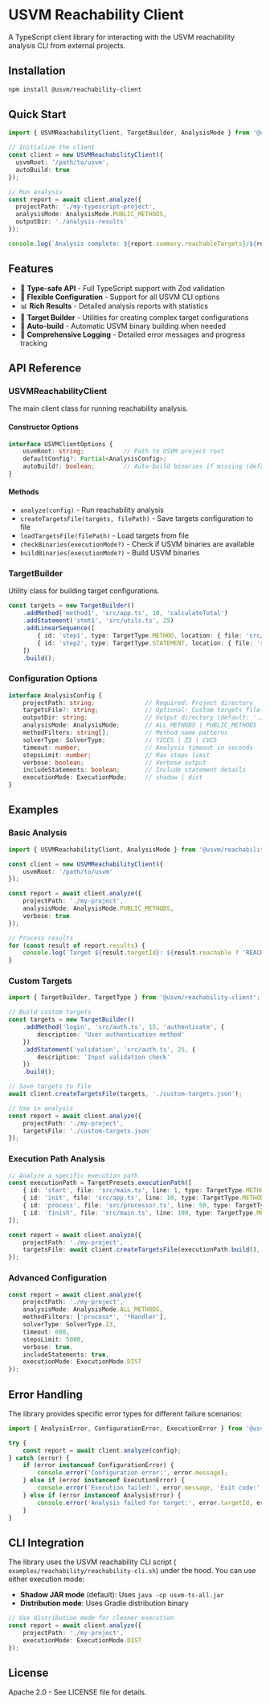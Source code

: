 # USVM Reachability Client

A TypeScript client library for interacting with the USVM reachability analysis CLI from external projects.

## Installation

```bash
npm install @usvm/reachability-client
```

## Quick Start

```typescript
import { USVMReachabilityClient, TargetBuilder, AnalysisMode } from '@usvm/reachability-client';

// Initialize the client
const client = new USVMReachabilityClient({
  usvmRoot: '/path/to/usvm',
  autoBuild: true
});

// Run analysis
const report = await client.analyze({
  projectPath: './my-typescript-project',
  analysisMode: AnalysisMode.PUBLIC_METHODS,
  outputDir: './analysis-results'
});

console.log(`Analysis complete: ${report.summary.reachableTargets}/${report.summary.totalTargets} targets reachable`);
```

## Features

- 🎯 **Type-safe API** - Full TypeScript support with Zod validation
- 🔧 **Flexible Configuration** - Support for all USVM CLI options
- 📊 **Rich Results** - Detailed analysis reports with statistics
- 🎨 **Target Builder** - Utilities for creating complex target configurations
- 🔄 **Auto-build** - Automatic USVM binary building when needed
- 📝 **Comprehensive Logging** - Detailed error messages and progress tracking

## API Reference

### USVMReachabilityClient

The main client class for running reachability analysis.

#### Constructor Options

```typescript
interface USVMClientOptions {
    usvmRoot: string;           // Path to USVM project root
    defaultConfig?: Partial<AnalysisConfig>;
    autoBuild?: boolean;        // Auto-build binaries if missing (default: true)
}
```

#### Methods

- `analyze(config)` - Run reachability analysis
- `createTargetsFile(targets, filePath)` - Save targets configuration to file
- `loadTargetsFile(filePath)` - Load targets from file
- `checkBinaries(executionMode?)` - Check if USVM binaries are available
- `buildBinaries(executionMode?)` - Build USVM binaries

### TargetBuilder

Utility class for building target configurations.

```typescript
const targets = new TargetBuilder()
    .addMethod('method1', 'src/app.ts', 10, 'calculateTotal')
    .addStatement('stmt1', 'src/utils.ts', 25)
    .addLinearSequence([
        { id: 'step1', type: TargetType.METHOD, location: { file: 'src/a.ts', line: 1 }, methodName: 'start' },
        { id: 'step2', type: TargetType.STATEMENT, location: { file: 'src/b.ts', line: 15 } }
    ])
    .build();
```

### Configuration Options

```typescript
interface AnalysisConfig {
    projectPath: string;              // Required: Project directory
    targetsFile?: string;             // Optional: Custom targets file
    outputDir: string;                // Output directory (default: './reachability-results')
    analysisMode: AnalysisMode;       // ALL_METHODS | PUBLIC_METHODS | ENTRY_POINTS
    methodFilters: string[];          // Method name patterns
    solverType: SolverType;           // YICES | Z3 | CVC5
    timeout: number;                  // Analysis timeout in seconds
    stepsLimit: number;               // Max steps limit
    verbose: boolean;                 // Verbose output
    includeStatements: boolean;       // Include statement details
    executionMode: ExecutionMode;     // shadow | dist
}
```

## Examples

### Basic Analysis

```typescript
import { USVMReachabilityClient, AnalysisMode } from '@usvm/reachability-client';

const client = new USVMReachabilityClient({
    usvmRoot: '/path/to/usvm'
});

const report = await client.analyze({
    projectPath: './my-project',
    analysisMode: AnalysisMode.PUBLIC_METHODS,
    verbose: true
});

// Process results
for (const result of report.results) {
    console.log(`Target ${result.targetId}: ${result.reachable ? 'REACHABLE' : 'UNREACHABLE'}`);
}
```

### Custom Targets

```typescript
import { TargetBuilder, TargetType } from '@usvm/reachability-client';

// Build custom targets
const targets = new TargetBuilder()
    .addMethod('login', 'src/auth.ts', 15, 'authenticate', {
        description: 'User authentication method'
    })
    .addStatement('validation', 'src/auth.ts', 25, {
        description: 'Input validation check'
    })
    .build();

// Save targets to file
await client.createTargetsFile(targets, './custom-targets.json');

// Use in analysis
const report = await client.analyze({
    projectPath: './my-project',
    targetsFile: './custom-targets.json'
});
```

### Execution Path Analysis

```typescript
// Analyze a specific execution path
const executionPath = TargetPresets.executionPath([
    { id: 'start', file: 'src/main.ts', line: 1, type: TargetType.METHOD, methodName: 'main' },
    { id: 'init', file: 'src/app.ts', line: 10, type: TargetType.METHOD, methodName: 'initialize' },
    { id: 'process', file: 'src/processor.ts', line: 50, type: TargetType.STATEMENT },
    { id: 'finish', file: 'src/main.ts', line: 100, type: TargetType.METHOD, methodName: 'cleanup' }
]);

const report = await client.analyze({
    projectPath: './my-project',
    targetsFile: await client.createTargetsFile(executionPath.build(), './execution-path.json')
});
```

### Advanced Configuration

```typescript
const report = await client.analyze({
    projectPath: './my-project',
    analysisMode: AnalysisMode.ALL_METHODS,
    methodFilters: ['process*', '*Handler'],
    solverType: SolverType.Z3,
    timeout: 600,
    stepsLimit: 5000,
    verbose: true,
    includeStatements: true,
    executionMode: ExecutionMode.DIST
});
```

## Error Handling

The library provides specific error types for different failure scenarios:

```typescript
import { AnalysisError, ConfigurationError, ExecutionError } from '@usvm/reachability-client';

try {
    const report = await client.analyze(config);
} catch (error) {
    if (error instanceof ConfigurationError) {
        console.error('Configuration error:', error.message);
    } else if (error instanceof ExecutionError) {
        console.error('Execution failed:', error.message, 'Exit code:', error.exitCode);
    } else if (error instanceof AnalysisError) {
        console.error('Analysis failed for target:', error.targetId, error.message);
    }
}
```

## CLI Integration

The library uses the USVM reachability CLI script (
`examples/reachability/reachability-cli.sh`) under the hood. You can use either execution mode:

- **Shadow JAR mode** (default): Uses `java -cp usvm-ts-all.jar`
- **Distribution mode**: Uses Gradle distribution binary

```typescript
// Use distribution mode for cleaner execution
const report = await client.analyze({
    projectPath: './my-project',
    executionMode: ExecutionMode.DIST
});
```

## License

Apache 2.0 - See LICENSE file for details.
